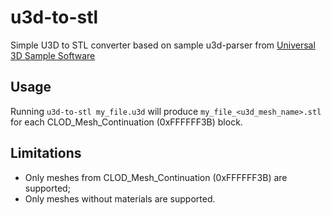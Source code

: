 # u3d-to-stl
Simple U3D to STL converter based on sample u3d-parser from [Universal 3D Sample Software](https://sourceforge.net/projects/u3d/)

## Usage
Running `u3d-to-stl my_file.u3d` will produce `my_file_<u3d_mesh_name>.stl` for each CLOD_Mesh_Continuation (0xFFFFFF3B) block.

## Limitations

* Only meshes from CLOD_Mesh_Continuation (0xFFFFFF3B) are supported;
* Only meshes without materials are supported.
